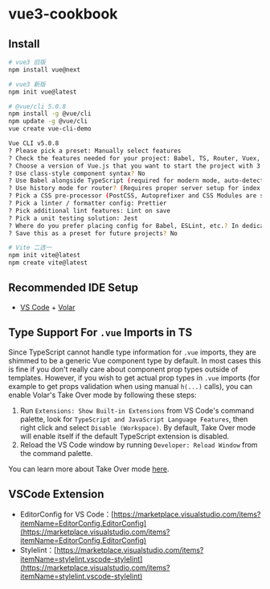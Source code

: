 # vue3-cookbook

## Install

```bash
# vue3 旧版
npm install vue@next

# vue3 新版
npm init vue@latest

# @vue/cli 5.0.8
npm install -g @vue/cli
npm update -g @vue/cli
vue create vue-cli-demo

Vue CLI v5.0.8
? Please pick a preset: Manually select features
? Check the features needed for your project: Babel, TS, Router, Vuex, CSS Pre-processors, Linter, Unit
? Choose a version of Vue.js that you want to start the project with 3.x
? Use class-style component syntax? No
? Use Babel alongside TypeScript (required for modern mode, auto-detected polyfills, transpiling JSX)? Yes
? Use history mode for router? (Requires proper server setup for index fallback in production) Yes
? Pick a CSS pre-processor (PostCSS, Autoprefixer and CSS Modules are supported by default): Less
? Pick a linter / formatter config: Prettier
? Pick additional lint features: Lint on save   
? Pick a unit testing solution: Jest
? Where do you prefer placing config for Babel, ESLint, etc.? In dedicated config files
? Save this as a preset for future projects? No

# Vite 二选一
npm init vite@latest
npm create vite@latest
```

## Recommended IDE Setup

- [VS Code](https://code.visualstudio.com/) + [Volar](https://marketplace.visualstudio.com/items?itemName=Vue.volar)

## Type Support For `.vue` Imports in TS

Since TypeScript cannot handle type information for `.vue` imports, they are shimmed to be a generic Vue component type by default. In most cases this is fine if you don't really care about component prop types outside of templates. However, if you wish to get actual prop types in `.vue` imports (for example to get props validation when using manual `h(...)` calls), you can enable Volar's Take Over mode by following these steps:

1. Run `Extensions: Show Built-in Extensions` from VS Code's command palette, look for `TypeScript and JavaScript Language Features`, then right click and select `Disable (Workspace)`. By default, Take Over mode will enable itself if the default TypeScript extension is disabled.
2. Reload the VS Code window by running `Developer: Reload Window` from the command palette.

You can learn more about Take Over mode [here](https://github.com/johnsoncodehk/volar/discussions/471).

## VSCode Extension

- EditorConfig for VS Code：[https://marketplace.visualstudio.com/items?itemName=EditorConfig.EditorConfig](https://marketplace.visualstudio.com/items?itemName=EditorConfig.EditorConfig)
- Stylelint：[https://marketplace.visualstudio.com/items?itemName=stylelint.vscode-stylelint](https://marketplace.visualstudio.com/items?itemName=stylelint.vscode-stylelint)
